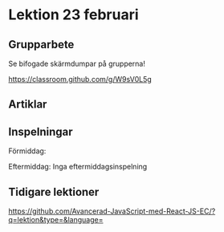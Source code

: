 # Lektion 23 februari

## Grupparbete

Se bifogade skärmdumpar på grupperna!

https://classroom.github.com/g/W9sV0L5g

## Artiklar


## Inspelningar

Förmiddag:

Eftermiddag: Inga eftermiddagsinspelning

## Tidigare lektioner

https://github.com/Avancerad-JavaScript-med-React-JS-EC/?q=lektion&type=&language=